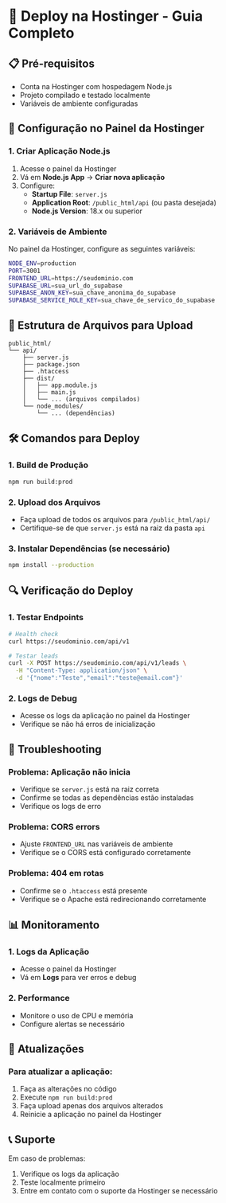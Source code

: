 # 🚀 Deploy na Hostinger - Guia Completo

## 📋 Pré-requisitos

- Conta na Hostinger com hospedagem Node.js
- Projeto compilado e testado localmente
- Variáveis de ambiente configuradas

## 🔧 Configuração no Painel da Hostinger

### 1. Criar Aplicação Node.js

1. Acesse o painel da Hostinger
2. Vá em **Node.js App** → **Criar nova aplicação**
3. Configure:
   - **Startup File**: `server.js`
   - **Application Root**: `/public_html/api` (ou pasta desejada)
   - **Node.js Version**: 18.x ou superior

### 2. Variáveis de Ambiente

No painel da Hostinger, configure as seguintes variáveis:

```bash
NODE_ENV=production
PORT=3001
FRONTEND_URL=https://seudominio.com
SUPABASE_URL=sua_url_do_supabase
SUPABASE_ANON_KEY=sua_chave_anonima_do_supabase
SUPABASE_SERVICE_ROLE_KEY=sua_chave_de_servico_do_supabase
```

## 📁 Estrutura de Arquivos para Upload

```
public_html/
└── api/
    ├── server.js
    ├── package.json
    ├── .htaccess
    ├── dist/
    │   ├── app.module.js
    │   ├── main.js
    │   └── ... (arquivos compilados)
    └── node_modules/
        └── ... (dependências)
```

## 🛠️ Comandos para Deploy

### 1. Build de Produção

```bash
npm run build:prod
```

### 2. Upload dos Arquivos

- Faça upload de todos os arquivos para `/public_html/api/`
- Certifique-se de que `server.js` está na raiz da pasta `api`

### 3. Instalar Dependências (se necessário)

```bash
npm install --production
```

## 🔍 Verificação do Deploy

### 1. Testar Endpoints

```bash
# Health check
curl https://seudominio.com/api/v1

# Testar leads
curl -X POST https://seudominio.com/api/v1/leads \
  -H "Content-Type: application/json" \
  -d '{"nome":"Teste","email":"teste@email.com"}'
```

### 2. Logs de Debug

- Acesse os logs da aplicação no painel da Hostinger
- Verifique se não há erros de inicialização

## 🚨 Troubleshooting

### Problema: Aplicação não inicia

- Verifique se `server.js` está na raiz correta
- Confirme se todas as dependências estão instaladas
- Verifique os logs de erro

### Problema: CORS errors

- Ajuste `FRONTEND_URL` nas variáveis de ambiente
- Verifique se o CORS está configurado corretamente

### Problema: 404 em rotas

- Confirme se o `.htaccess` está presente
- Verifique se o Apache está redirecionando corretamente

## 📊 Monitoramento

### 1. Logs da Aplicação

- Acesse o painel da Hostinger
- Vá em **Logs** para ver erros e debug

### 2. Performance

- Monitore o uso de CPU e memória
- Configure alertas se necessário

## 🔄 Atualizações

### Para atualizar a aplicação:

1. Faça as alterações no código
2. Execute `npm run build:prod`
3. Faça upload apenas dos arquivos alterados
4. Reinicie a aplicação no painel da Hostinger

## 📞 Suporte

Em caso de problemas:

1. Verifique os logs da aplicação
2. Teste localmente primeiro
3. Entre em contato com o suporte da Hostinger se necessário
